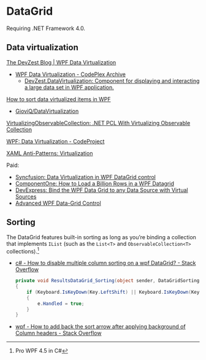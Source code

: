 # DataGrid
Requiring .NET Framework 4.0.

## Data virtualization
[The DevZest Blog | WPF Data Virtualization](http://web.archive.org/web/20180814144210/http://www.devzest.com:80/blog/post/WPF-Data-Virtualization.aspx)
- [WPF Data Virtualization - CodePlex Archive](http://web.archive.org/web/20210630224150/https://archive.codeplex.com/?p=datavirtualization)
  - [DevZest.DataVirtualization: Component for displaying and interacting a large data set in WPF application.](https://github.com/Chaoses-Ib/DevZest.DataVirtualization)

[How to sort data virtualized items in WPF](https://github.com/bstollnitz/old-wpf-blog/tree/master/64-DataVirtualizationFilteringSorting)
- [GioviQ/DataVirtualization](https://github.com/GioviQ/DataVirtualization)

[VirtualizingObservableCollection: .NET PCL With Virtualizing Observable Collection](https://github.com/anagram4wander/VirtualizingObservableCollection)

[WPF: Data Virtualization - CodeProject](https://www.codeproject.com/Articles/34405/WPF-Data-Virtualization)

[XAML Anti-Patterns: Virtualization](https://www.codemag.com/article/1407081/XAML-Anti-Patterns-Virtualization)

Paid:
- [Syncfusion: Data Virtualization in WPF DataGrid control](https://help.syncfusion.com/wpf/datagrid/data-virtualization)
- [ComponentOne: How to Load a Billion Rows in a WPF Datagrid](https://www.grapecity.com/blogs/how-to-load-a-billion-rows-in-a-wpf-datagrid)
- [DevExpress: Bind the WPF Data Grid to any Data Source with Virtual Sources](https://docs.devexpress.com/WPF/10803/controls-and-libraries/data-grid/bind-to-data/bind-to-any-data-source-with-virtual-sources)
- [Advanced WPF Data-Grid Control](https://www.devcomponents.com/dotnetbar-wpf/WPFDataGridControl.aspx)

## Sorting
The DataGrid features built-in sorting as long as you’re binding a collection that implements `IList` (such as the `List<T>` and `ObservableCollection<T>` collections).[^prowpf]

- [c# - How to disable multiple column sorting on a wpf DataGrid? - Stack Overflow](https://stackoverflow.com/questions/17746552/how-to-disable-multiple-column-sorting-on-a-wpf-datagrid)

  ```csharp
  private void ResultsDataGrid_Sorting(object sender, DataGridSortingEventArgs e)
  {
      if (Keyboard.IsKeyDown(Key.LeftShift) || Keyboard.IsKeyDown(Key.RightShift))
      {
          e.Handled = true;
      }
  }
  ```

- [wpf - How to add back the sort arrow after applying background of Column headers - Stack Overflow](https://stackoverflow.com/questions/4487786/how-to-add-back-the-sort-arrow-after-applying-background-of-column-headers)


[^prowpf]: Pro WPF 4.5 in C#